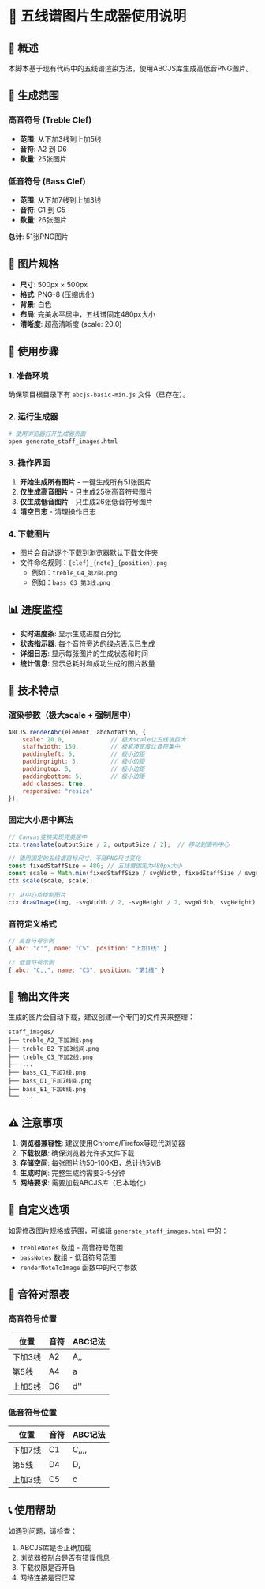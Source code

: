 # 🎼 五线谱图片生成器使用说明

## 📝 概述

本脚本基于现有代码中的五线谱渲染方法，使用ABCJS库生成高低音PNG图片。

## 🎯 生成范围

### 高音符号 (Treble Clef)
- **范围**: 从下加3线到上加5线
- **音符**: A2 到 D6
- **数量**: 25张图片

### 低音符号 (Bass Clef)  
- **范围**: 从下加7线到上加3线
- **音符**: C1 到 C5
- **数量**: 26张图片

**总计**: 51张PNG图片

## 📏 图片规格

- **尺寸**: 500px × 500px
- **格式**: PNG-8 (压缩优化)
- **背景**: 白色
- **布局**: 完美水平居中，五线谱固定480px大小
- **清晰度**: 超高清晰度 (scale: 20.0)

## 🚀 使用步骤

### 1. 准备环境
确保项目根目录下有 `abcjs-basic-min.js` 文件（已存在）。

### 2. 运行生成器
```bash
# 使用浏览器打开生成器页面
open generate_staff_images.html
```

### 3. 操作界面
1. **开始生成所有图片** - 一键生成所有51张图片
2. **仅生成高音图片** - 只生成25张高音符号图片  
3. **仅生成低音图片** - 只生成26张低音符号图片
4. **清空日志** - 清理操作日志

### 4. 下载图片
- 图片会自动逐个下载到浏览器默认下载文件夹
- 文件命名规则：`{clef}_{note}_{position}.png`
  - 例如：`treble_C4_第2间.png`
  - 例如：`bass_G3_第3线.png`

## 📊 进度监控

- **实时进度条**: 显示生成进度百分比
- **状态指示器**: 每个音符旁边的绿点表示已生成
- **详细日志**: 显示每张图片的生成状态和时间
- **统计信息**: 显示总耗时和成功生成的图片数量

## 🎨 技术特点

### 渲染参数（极大scale + 强制居中）
```javascript
ABCJS.renderAbc(element, abcNotation, {
    scale: 20.0,             // 极大scale让五线谱巨大
    staffwidth: 150,         // 极紧凑宽度让音符集中
    paddingleft: 5,          // 极小边距
    paddingright: 5,         // 极小边距  
    paddingtop: 5,           // 极小边距
    paddingbottom: 5,        // 极小边距
    add_classes: true,
    responsive: "resize"
});
```

### 固定大小居中算法
```javascript
// Canvas变换实现完美居中
ctx.translate(outputSize / 2, outputSize / 2);  // 移动到画布中心

// 使用固定的五线谱目标尺寸，不随PNG尺寸变化
const fixedStaffSize = 480; // 五线谱固定为480px大小
const scale = Math.min(fixedStaffSize / svgWidth, fixedStaffSize / svgHeight);
ctx.scale(scale, scale);

// 从中心点绘制图片
ctx.drawImage(img, -svgWidth / 2, -svgHeight / 2, svgWidth, svgHeight);
```

### 音符定义格式
```javascript
// 高音符号示例
{ abc: "c'", name: "C5", position: "上加1线" }

// 低音符号示例  
{ abc: "C,,", name: "C3", position: "第1线" }
```

## 📁 输出文件夹

生成的图片会自动下载，建议创建一个专门的文件夹来整理：

```
staff_images/
├── treble_A2_下加3线.png
├── treble_B2_下加3线间.png
├── treble_C3_下加2线.png
├── ...
├── bass_C1_下加7线.png
├── bass_D1_下加7线间.png
├── bass_E1_下加6线.png
└── ...
```

## ⚠️ 注意事项

1. **浏览器兼容性**: 建议使用Chrome/Firefox等现代浏览器
2. **下载权限**: 确保浏览器允许多文件下载
3. **存储空间**: 每张图片约50-100KB，总计约5MB
4. **生成时间**: 完整生成约需要3-5分钟
5. **网络要求**: 需要加载ABCJS库（已本地化）

## 🔧 自定义选项

如需修改图片规格或范围，可编辑 `generate_staff_images.html` 中的：

- `trebleNotes` 数组 - 高音符号范围
- `bassNotes` 数组 - 低音符号范围  
- `renderNoteToImage` 函数中的尺寸参数

## 🎵 音符对照表

### 高音符号位置
| 位置 | 音符 | ABC记法 |
|------|------|---------|
| 下加3线 | A2 | A,, |
| 第5线 | A4 | a |
| 上加5线 | D6 | d'' |

### 低音符号位置  
| 位置 | 音符 | ABC记法 |
|------|------|---------|
| 下加7线 | C1 | C,,,, |
| 第5线 | D4 | D, |
| 上加3线 | C5 | c |

## 📞 使用帮助

如遇到问题，请检查：
1. ABCJS库是否正确加载
2. 浏览器控制台是否有错误信息
3. 下载权限是否开启
4. 网络连接是否正常 